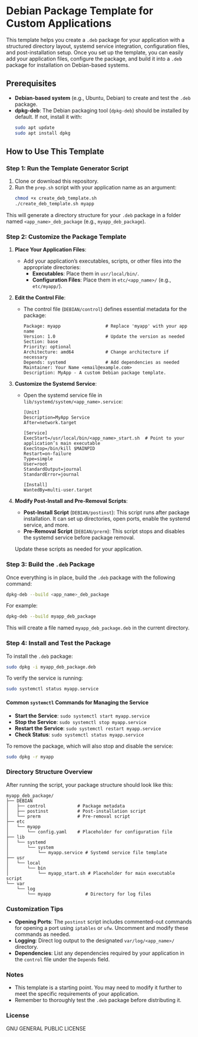 # Debian Package Template for Custom Applications

This template helps you create a `.deb` package for your application with a structured directory layout, systemd service integration, configuration files, and post-installation setup. Once you set up the template, you can easily add your application files, configure the package, and build it into a `.deb` package for installation on Debian-based systems.

## Prerequisites

- **Debian-based system** (e.g., Ubuntu, Debian) to create and test the `.deb` package.
- **dpkg-deb**: The Debian packaging tool (`dpkg-deb`) should be installed by default. If not, install it with:
  ```bash
  sudo apt update
  sudo apt install dpkg
  ```

## How to Use This Template

### Step 1: Run the Template Generator Script

1. Clone or download this repository.
2. Run the `prep.sh` script with your application name as an argument:
   ```bash
   chmod +x create_deb_template.sh
   ./create_deb_template.sh myapp
   ```

This will generate a directory structure for your `.deb` package in a folder named `<app_name>_deb_package` (e.g., `myapp_deb_package`).

### Step 2: Customize the Package Template

1. **Place Your Application Files**:
   - Add your application’s executables, scripts, or other files into the appropriate directories:
     - **Executables**: Place them in `usr/local/bin/`.
     - **Configuration Files**: Place them in `etc/<app_name>/` (e.g., `etc/myapp/`).

2. **Edit the Control File**:
   - The control file (`DEBIAN/control`) defines essential metadata for the package:
     ```plaintext
     Package: myapp                 # Replace 'myapp' with your app name
     Version: 1.0                   # Update the version as needed
     Section: base
     Priority: optional
     Architecture: amd64            # Change architecture if necessary
     Depends: systemd               # Add dependencies as needed
     Maintainer: Your Name <email@example.com>
     Description: MyApp - A custom Debian package template.
     ```

3. **Customize the Systemd Service**:
   - Open the systemd service file in `lib/systemd/system/<app_name>.service`:
     ```plaintext
     [Unit]
     Description=MyApp Service
     After=network.target

     [Service]
     ExecStart=/usr/local/bin/<app_name>_start.sh  # Point to your application’s main executable
     ExecStop=/bin/kill $MAINPID
     Restart=on-failure
     Type=simple
     User=root
     StandardOutput=journal
     StandardError=journal

     [Install]
     WantedBy=multi-user.target
     ```

4. **Modify Post-Install and Pre-Removal Scripts**:
   - **Post-Install Script** (`DEBIAN/postinst`): This script runs after package installation. It can set up directories, open ports, enable the systemd service, and more.
   - **Pre-Removal Script** (`DEBIAN/prerm`): This script stops and disables the systemd service before package removal.

   Update these scripts as needed for your application.

### Step 3: Build the `.deb` Package

Once everything is in place, build the `.deb` package with the following command:

```bash
dpkg-deb --build <app_name>_deb_package
```

For example:
```bash
dpkg-deb --build myapp_deb_package
```

This will create a file named `myapp_deb_package.deb` in the current directory.

### Step 4: Install and Test the Package

To install the `.deb` package:

```bash
sudo dpkg -i myapp_deb_package.deb
```

To verify the service is running:
```bash
sudo systemctl status myapp.service
```

#### Common `systemctl` Commands for Managing the Service
- **Start the Service**: `sudo systemctl start myapp.service`
- **Stop the Service**: `sudo systemctl stop myapp.service`
- **Restart the Service**: `sudo systemctl restart myapp.service`
- **Check Status**: `sudo systemctl status myapp.service`

To remove the package, which will also stop and disable the service:
```bash
sudo dpkg -r myapp
```

### Directory Structure Overview

After running the script, your package structure should look like this:

```plaintext
myapp_deb_package/
├── DEBIAN
│   ├── control            # Package metadata
│   ├── postinst           # Post-installation script
│   └── prerm              # Pre-removal script
├── etc
│   └── myapp
│       └── config.yaml    # Placeholder for configuration file
├── lib
│   └── systemd
│       └── system
│           └── myapp.service # Systemd service file template
├── usr
│   └── local
│       └── bin
│           └── myapp_start.sh # Placeholder for main executable script
└── var
    └── log
        └── myapp             # Directory for log files
```

### Customization Tips

- **Opening Ports**: The `postinst` script includes commented-out commands for opening a port using `iptables` or `ufw`. Uncomment and modify these commands as needed.
- **Logging**: Direct log output to the designated `var/log/<app_name>/` directory.
- **Dependencies**: List any dependencies required by your application in the `control` file under the `Depends` field.

### Notes

- This template is a starting point. You may need to modify it further to meet the specific requirements of your application.
- Remember to thoroughly test the `.deb` package before distributing it.

### License

GNU GENERAL PUBLIC LICENSE
